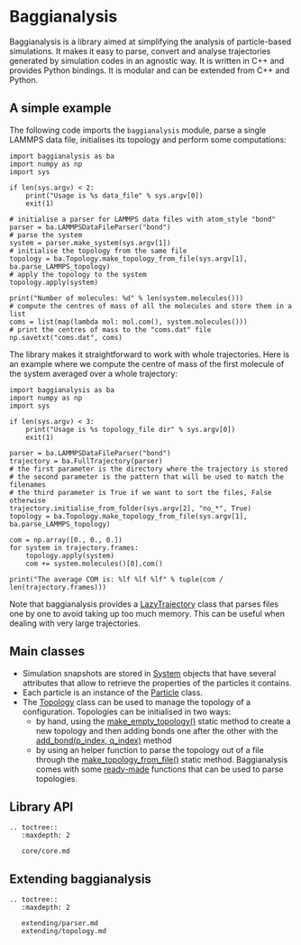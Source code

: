 # Baggianalysis

Baggianalysis is a library aimed at simplifying the analysis of particle-based simulations. It makes it easy to parse, convert and analyse trajectories generated by simulation codes in an agnostic way. It is written in C++ and provides Python bindings. It is modular and can be extended from C++ and Python.

## A simple example

The following code imports the `baggianalysis` module, parse a single LAMMPS data file, initialises its topology and perform some computations:

	import baggianalysis as ba
	import numpy as np
	import sys
	
	if len(sys.argv) < 2:
	    print("Usage is %s data_file" % sys.argv[0])
	    exit(1)
	
	# initialise a parser for LAMMPS data files with atom_style "bond"
	parser = ba.LAMMPSDataFileParser("bond")
	# parse the system
	system = parser.make_system(sys.argv[1])
	# initialise the topology from the same file
	topology = ba.Topology.make_topology_from_file(sys.argv[1], ba.parse_LAMMPS_topology)
	# apply the topology to the system
	topology.apply(system)
	
	print("Number of molecules: %d" % len(system.molecules()))
	# compute the centres of mass of all the molecules and store them in a list 
	coms = list(map(lambda mol: mol.com(), system.molecules()))
	# print the centres of mass to the "coms.dat" file
	np.savetxt("coms.dat", coms)
	
The library makes it straightforward to work with whole trajectories. Here is an example where we compute the centre of mass of the first molecule of the system averaged over a whole trajectory:

	import baggianalysis as ba
	import numpy as np
	import sys
	
	if len(sys.argv) < 3:
	    print("Usage is %s topology_file dir" % sys.argv[0])
	    exit(1)
		
	parser = ba.LAMMPSDataFileParser("bond")
	trajectory = ba.FullTrajectory(parser)
	# the first parameter is the directory where the trajectory is stored
	# the second parameter is the pattern that will be used to match the filenames
	# the third parameter is True if we want to sort the files, False otherwise 
	trajectory.initialise_from_folder(sys.argv[2], "no_*", True)
	topology = ba.Topology.make_topology_from_file(sys.argv[1], ba.parse_LAMMPS_topology)
	
	com = np.array([0., 0., 0.])
	for system in trajectory.frames:
	    topology.apply(system)
	    com += system.molecules()[0].com()
	    
	print("The average COM is: %lf %lf %lf" % tuple(com / len(trajectory.frames)))
	
Note that baggianalysis provides a [LazyTrajectory](core/trajectories.html#baggianalysis.core.LazyTrajectory) class that parses files one by one to avoid taking up too much memory. This can be useful when dealing with very large trajectories.

## Main classes

* Simulation snapshots are stored in [System](core/particles.html#baggianalysis.core.System) objects that have several attributes that allow to retrieve the properties of the particles it contains. 
* Each particle is an instance of the [Particle](core/particles.html#baggianalysis.core.Particle) class.
* The [Topology](core/topology.html#baggianalysis.core.Topology) class can be used to manage the topology of a configuration. Topologies can be initialised in two ways:
	* by hand, using the [make_empty_topology()](core/topology.html#baggianalysis.core.Topology.make_empty_topology) static method to create a new topology and then adding bonds one after the other with the [add_bond(p_index, q_index)](core/topology.html#baggianalysis.core.Topology.add_bond) method
	* by using an helper function to parse the topology out of a file through the [make_topology_from_file()](core/topology.html#baggianalysis.core.Topology.make_topology_from_file) static method. Baggianalysis comes with some [ready-made](core/topology.md) functions that can be used to parse topologies.
	
## Library API

```eval_rst
.. toctree::
   :maxdepth: 2
   
   core/core.md
```

## Extending baggianalysis

```eval_rst
.. toctree::
   :maxdepth: 2
   
   extending/parser.md
   extending/topology.md
```
